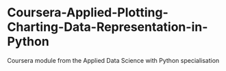 # Coursera-Applied-Plotting-Charting-Data-Representation-in-Python
Coursera module from the Applied Data Science with Python specialisation

